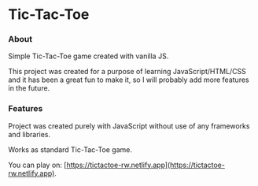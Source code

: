 # Tic-Tac-Toe

### About

Simple Tic-Tac-Toe game created with vanilla JS.

This project was created for a purpose of learning JavaScript/HTML/CSS and it has been a great fun to make it, so I will probably add more features in the future.

### Features

Project was created purely with JavaScript without use of any frameworks and libraries.

Works as standard Tic-Tac-Toe game.

You can play on: [https://tictactoe-rw.netlify.app](https://tictactoe-rw.netlify.app).
